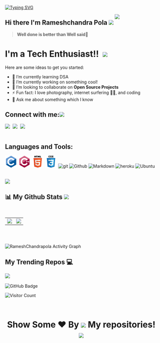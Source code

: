 
[![Typing SVG](https://readme-typing-svg.herokuapp.com?color=F77222&size=29&multiline=true&width=700&lines=Welcome+To+Ramesh+Chandra's+GitHub+Profile)](https://git.io/typing-svg)

<a href="#"><img width="28%" height="auto" align="right" src="https://user-images.githubusercontent.com/76244600/130684066-fb0b5e47-6c93-469e-ba45-7cb62833b965.png" /></a>
## Hi there I'm Rameshchandra Pola <img src="https://github.com/TheDudeThatCode/TheDudeThatCode/blob/master/Assets/Mario_Hello_Big.gif" width="30px">
> **Well done is better than Well said**💪

# I'm a Tech Enthusiast!! </b>&nbsp;<img src="https://github.com/TheDudeThatCode/TheDudeThatCode/blob/master/Assets/Designer.gif" width="44px">

Here are some ideas to get you started:

- 🌱 I’m currently learning DSA
- 🔭 I’m currently working on something cool!
- 👬 I’m looking to collaborate on **Open Source Projects**
- ⚡ Fun fact: I love photography, internet surfering 🏄‍♂️, and coding
- 💬 Ask me about something which I know



## Connect with me:<img src="https://github.com/TheDudeThatCode/TheDudeThatCode/blob/master/Assets/Handshake.gif" height="32px">
<a href="https://www.linkedin.com/in/pola-ramesh-chandra-b78347202/" target="blank" >
  <img align="left" width ="25px" src="https://github.com/TheDudeThatCode/TheDudeThatCode/blob/master/Assets/Linkedin.svg" />
  </a>
<a href="https://twitter.com/POLARAMESHCHAN2" target="blank" >
    <img align="left" width ="25px"src="https://github.com/TheDudeThatCode/TheDudeThatCode/blob/master/Assets/Twitter.svg"/>
  </a>
  <a href="mailto:pola.rameshchandra22@gmail.com">
    <img align="left" width ="25px" src="https://github.com/TheDudeThatCode/TheDudeThatCode/blob/master/Assets/Gmail.svg" />
  </a>
  <br>
  <br>
  
 ## Languages and Tools:
<p align="left"> <a> <img src="https://raw.githubusercontent.com/devicons/devicon/master/icons/c/c-original.svg" alt="c" width="40" height="40"/> </a>
 <a> <img src="https://raw.githubusercontent.com/devicons/devicon/master/icons/cplusplus/cplusplus-original.svg" alt="cplusplus" width="40" height="40"/> </a>
  <a > <img src="https://raw.githubusercontent.com/devicons/devicon/master/icons/html5/html5-original-wordmark.svg" alt="html5" width="40" height="40"/> </a>
 <a > <img src="https://raw.githubusercontent.com/devicons/devicon/master/icons/css3/css3-original-wordmark.svg" alt="css3" width="40" height="40"/> </a>
<a > <img src="https://www.vectorlogo.zone/logos/git-scm/git-scm-icon.svg" alt="git" width="40" height="40"/> </a>
  <a > <img src="https://user-images.githubusercontent.com/76244600/126533116-176092fb-9750-4ade-a482-d4cf6aa2860b.png" alt="Github" width="40" height="40"/> </a>
   <a > <img src="https://user-images.githubusercontent.com/76244600/126533722-ebb4bc70-0f06-43f1-b25f-660ab1ee011b.png" alt="Markdown" width="40" height="40"/> </a>
 <a> <img src="https://www.vectorlogo.zone/logos/heroku/heroku-icon.svg" alt="heroku" width="40" height="40"/> </a> 
  <a > <img src="https://user-images.githubusercontent.com/76244600/126532816-c1a58804-20cf-4762-836b-2d243cf7687d.png" alt="Ubuntu" width="40" height="40"/> </a>
</p>
<br>
 <a > <img src="https://github-readme-stats.vercel.app/api/top-langs/?username=Rameshchandrapola&layout=compact&show_icons=true&bg_color=45,fc00ff,00dbde&title_color=000&text_color=000"  align="center" height="165" /></a>

## 📊 My Github Stats <img src="https://user-images.githubusercontent.com/76244600/130684889-4425a8ef-53ba-48f3-9433-871976fba0e9.gif" width="45px">
  <br/>

<table><td valign="top" width="50%">

<img src="https://github-readme-stats.vercel.app/api?username=Rameshchandrapola&show_icons=true&bg_color=45,fc00ff,00dbde&title_color=fff&text_color=fff" align="left" style="width: 100%" />

</td><td valign="top" width="50%">

<img src="https://github-readme-streak-stats.herokuapp.com/?user=Rameshchandrapola&theme=radical&hide_border=true&stroke=0000&background=060A0CD0" align="left" style="width: 100%" />

</td></table>  

<br/>  


<br>
<p>
<a><img alt="RameshChandrapola Activity Graph" src="https://activity-graph.herokuapp.com/graph?username=Rameshchandrapola&bg_color=0D1117&color=D73A7B&line=A8FDF6&point=FFFFFF&hide_border=true" /></a>
</p>

## My Trending Repos 💻

[![](https://github-readme-stats.vercel.app/api/pin/?username=Rameshchandrapola&repo=My-first-website&bg_color=45,fc00ff,00dbde&title_color=fff&text_color=fff)](https://github.com/Rameshchandrapola/My-first-website)


<a><img src="https://img.shields.io/github/followers/Rameshchandrapola?label=Followers&style=social" alt="GitHub Badge"></a>

 ![Visitor Count](https://komarev.com/ghpvc/?username=Rameshchandrapola&color=orange&style=flat-square)

<br>

  ### <h1><p align ="center"> Show Some ❤️ By  <img src="https://media.giphy.com/media/ObNTw8Uzwy6KQ/giphy.gif" width="25px"> My repositories!<img src="https://user-images.githubusercontent.com/76244600/130682427-5b987fe2-9a2e-4e08-9e59-b951a8e58a84.gif" width="25px"></p> </h1>

 

